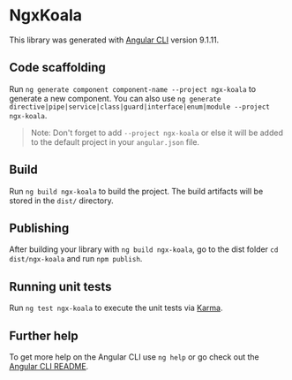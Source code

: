 # NgxKoala

This library was generated with [Angular CLI](https://github.com/angular/angular-cli) version 9.1.11.

## Code scaffolding

Run `ng generate component component-name --project ngx-koala` to generate a new component. You can also use `ng generate directive|pipe|service|class|guard|interface|enum|module --project ngx-koala`.
> Note: Don't forget to add `--project ngx-koala` or else it will be added to the default project in your `angular.json` file. 

## Build

Run `ng build ngx-koala` to build the project. The build artifacts will be stored in the `dist/` directory.

## Publishing

After building your library with `ng build ngx-koala`, go to the dist folder `cd dist/ngx-koala` and run `npm publish`.

## Running unit tests

Run `ng test ngx-koala` to execute the unit tests via [Karma](https://karma-runner.github.io).

## Further help

To get more help on the Angular CLI use `ng help` or go check out the [Angular CLI README](https://github.com/angular/angular-cli/blob/master/README.md).
